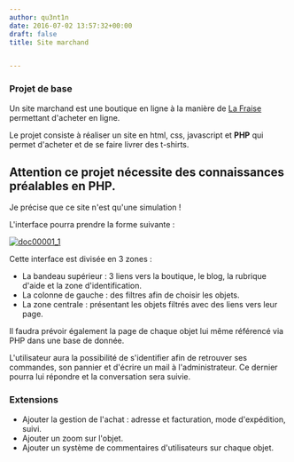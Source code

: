 ```yaml
---
author: qu3nt1n
date: 2016-07-02 13:57:32+00:00
draft: false
title: Site marchand


---
```


### Projet de base



Un site marchand est une boutique en ligne à la manière de [La Fraise](www.LaFraise.com) permettant d'acheter en ligne.



Le projet consiste à réaliser un site en html, css, javascript et **PHP** qui permet d'acheter et de se faire livrer des t-shirts.






## Attention ce projet nécessite des connaissances préalables en PHP.





Je précise que ce site n'est qu'une simulation !






L'interface pourra prendre la forme suivante :




[![doc00001_1](/uploads/uploads/2016/07/doc00001_1.jpeg)
](/uploads/uploads/2016/07/doc00001_1.jpeg)




Cette interface est divisée en 3 zones :






* La bandeau supérieur : 3 liens vers la boutique, le blog, la rubrique d'aide et la zone d'identification.
* La colonne de gauche : des filtres afin de choisir les objets.
* La zone centrale : présentant les objets filtrés avec des liens vers leur page.




Il faudra prévoir également la page de chaque objet lui même référencé via PHP dans une base de donnée.



L'utilisateur aura la possibilité de s'identifier afin de retrouver ses commandes, son pannier et d'écrire un mail à l'administrateur. Ce dernier pourra lui répondre et la conversation sera suivie.





### Extensions








* Ajouter la gestion de l'achat : adresse et facturation, mode d'expédition, suivi.
* Ajouter un zoom sur l'objet.
* Ajouter un système de commentaires d'utilisateurs sur chaque objet.

